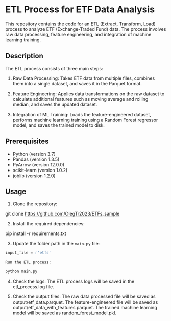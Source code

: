 # ETL Process for ETF Data Analysis

This repository contains the code for an ETL (Extract, Transform, Load) process to analyze ETF (Exchange-Traded Fund) data. The process involves raw data processing, feature engineering, and integration of machine learning training.

## Description

The ETL process consists of three main steps:

1. Raw Data Processing: Takes ETF data from multiple files, combines them into a single dataset, and saves it in the Parquet format.

2. Feature Engineering: Applies data transformations on the raw dataset to calculate additional features such as moving average and rolling median, and saves the updated dataset.

3. Integration of ML Training: Loads the feature-engineered dataset, performs machine learning training using a Random Forest regressor model, and saves the trained model to disk.

## Prerequisites

- Python (version 3.7)
- Pandas (version 1.3.5)
- PyArrow (version 12.0.0)
- scikit-learn (version 1.0.2)
- joblib (version 1.2.0)

## Usage

1. Clone the repository:


  git clone https://github.com/OlegTr2023/ETFs_sample


2. Install the required dependencies:

  pip install -r requirements.txt


3. Update the folder path in the `main.py` file:

```python
input_file = r'etfs'

Run the ETL process:

python main.py 
```

4. Check the logs:
    The ETL process logs will be saved in the etl_process.log file.

5. Check the output files:
    The raw data processed file will be saved as output/etf_data.parquet.
    The feature-engineered file will be saved as output/etf_data_with_features.parquet.
    The trained machine learning model will be saved as random_forest_model.pkl.

